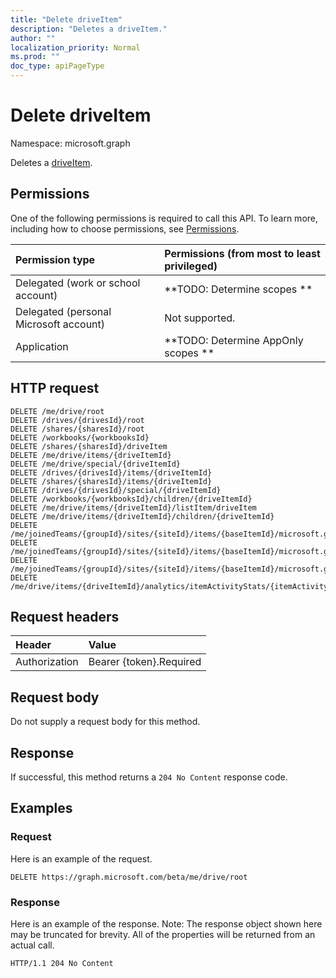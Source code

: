```yaml
---
title: "Delete driveItem"
description: "Deletes a driveItem."
author: ""
localization_priority: Normal
ms.prod: ""
doc_type: apiPageType
---
```


# Delete driveItem

Namespace: microsoft.graph

Deletes a [driveItem](../resources/driveitem.md).

## Permissions
One of the following permissions is required to call this API. To learn more, including how to choose permissions, see [Permissions](/concepts/permissions-reference.md).

|Permission type|Permissions (from most to least privileged)|
|:---|:---|
|Delegated (work or school account)|**TODO: Determine scopes **|
|Delegated (personal Microsoft account)|Not supported.|
|Application|**TODO: Determine AppOnly scopes **|

## HTTP request
<!-- {
  "blockType": "ignored"
}
-->
``` http
DELETE /me/drive/root
DELETE /drives/{drivesId}/root
DELETE /shares/{sharesId}/root
DELETE /workbooks/{workbooksId}
DELETE /shares/{sharesId}/driveItem
DELETE /me/drive/items/{driveItemId}
DELETE /me/drive/special/{driveItemId}
DELETE /drives/{drivesId}/items/{driveItemId}
DELETE /shares/{sharesId}/items/{driveItemId}
DELETE /drives/{drivesId}/special/{driveItemId}
DELETE /workbooks/{workbooksId}/children/{driveItemId}
DELETE /me/drive/items/{driveItemId}/listItem/driveItem
DELETE /me/drive/items/{driveItemId}/children/{driveItemId}
DELETE /me/joinedTeams/{groupId}/sites/{siteId}/items/{baseItemId}/microsoft.graph.sharedDriveItem/root
DELETE /me/joinedTeams/{groupId}/sites/{siteId}/items/{baseItemId}/microsoft.graph.sharedDriveItem/driveItem
DELETE /me/joinedTeams/{groupId}/sites/{siteId}/items/{baseItemId}/microsoft.graph.sharedDriveItem/items/{driveItemId}
DELETE /me/drive/items/{driveItemId}/analytics/itemActivityStats/{itemActivityStatId}/activities/{itemActivityId}/driveItem
```

## Request headers
|Header|Value|
|:---|:---|
|Authorization|Bearer {token}.Required|

## Request body
Do not supply a request body for this method.

## Response
If successful, this method returns a `204 No Content` response code.

## Examples

### Request
Here is an example of the request.
<!-- {
  "blockType": "request",
  "name": "delete_driveitem"
}
-->
``` http
DELETE https://graph.microsoft.com/beta/me/drive/root
```

### Response
Here is an example of the response. Note: The response object shown here may be truncated for brevity. All of the properties will be returned from an actual call.
<!-- {
  "blockType": "response",
  "truncated": true
}
-->
``` http
HTTP/1.1 204 No Content
```

